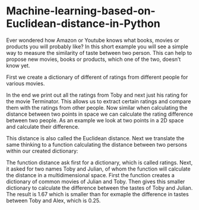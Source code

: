 # Machine-learning-based-on-Euclidean-distance-in-Python
Ever wondered how Amazon or Youtube knows what books, movies or products you will probably like? In this short example you will see a simple way to measure the similarity of taste between two person. This can help to propose new movies, books or products, which one of the two, doesn’t know yet.


First we create a dictionary of different of ratings from different people for various movies.

In the end we print out all the ratings from Toby and next just his rating for the movie Terminator. This allows us to extract certain ratings and compare them with the ratings from other people. Now similar when calculating the distance between two points in space we can calculate the rating difference between two people. As an example we look at two points in a 2D space and calculate their difference.

This distance is also called the Euclidean distance. Next we translate the same thinking to a function calculating the distance between two persons within our created dictionary:

The function distance ask first for a dictionary, which is called ratings. Next, it asked for two names Toby and Julian, of whom the function will calculate the distance in a multidimensional space. First the function creates a dictionary of common movies of Julian and Toby. Then gives this smaller dictionary to calculate the difference between the tastes of Toby and Julian. The result is 1.67 which is smaller than for exmaple the difference in tastes between Toby and Alex, which is 0.25.
